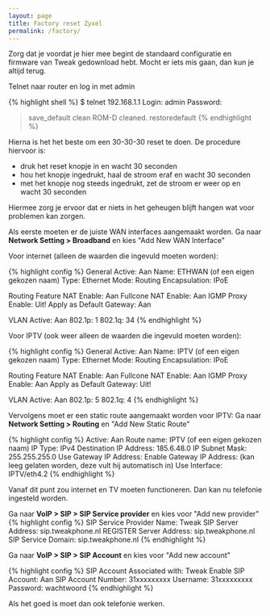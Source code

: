 ```yaml
---
layout: page
title: Factory reset Zyxel
permalink: /factory/
---
```


Zorg dat je voordat je hier mee begint de standaard configuratie en firmware van Tweak gedownload hebt. Mocht er iets mis gaan, dan kun je altijd terug.


Telnet naar router en log in met admin

{% highlight shell %}
$ telnet 192.168.1.1
Login: admin
Password:
> save_default clean
ROM-D cleaned.
> restoredefault
{% endhighlight %}

Hierna is het het beste om een 30-30-30 reset te doen. De procedure hiervoor is:

* druk het reset knopje in en wacht 30 seconden
* hou het knopje ingedrukt, haal de stroom eraf en wacht 30 seconden
* met het knopje nog steeds ingedrukt, zet de stroom er weer op en wacht 30 seconden

Hiermee zorg je ervoor dat er niets in het geheugen blijft hangen wat voor problemen kan zorgen.

Als eerste moeten er de juiste WAN interfaces aangemaakt worden.
Ga naar **Network Setting > Broadband** en kies "Add New WAN Interface"

Voor internet (alleen de waarden die ingevuld moeten worden):

{% highlight config %}
General
Active: 	Aan
Name:		ETHWAN (of een eigen gekozen naam)
Type:		Ethernet
Mode:		Routing
Encapsulation:	IPoE

Routing Feature
NAT Enable:			Aan
Fullcone NAT Enable:		Aan
IGMP Proxy Enable:		Uit!
Apply as Default Gateway:	Aan

VLAN
Active:	Aan
802.1p:	1
802.1q: 34
{% endhighlight %}

Voor IPTV (ook weer alleen de waarden die ingevuld moeten worden):

{% highlight config %}
General
Active:		Aan
Name: 		IPTV (of een eigen gekozen naam)
Type: 		Ethernet
Mode: 		Routing
Encapsulation: 	IPoE

Routing Feature
NAT Enable:			Aan
Fullcone NAT Enable:		Aan
IGMP Proxy Enable:		Aan
Apply as Default Gateway:	Uit!

VLAN
Active: Aan
802.1p:	5
802.1q: 4
{% endhighlight %}

Vervolgens moet er een static route aangemaakt worden voor IPTV:
Ga naar **Network Setting > Routing** en "Add New Static Route"

{% highlight config %}
Active:			Aan
Route name:		IPTV (of een eigen gekozen naam)
IP Type: 		IPv4
Destination IP Address:	185.6.48.0
IP Subnet Mask: 	255.255.255.0
Use Gateway IP Address:	Enable
Gateway IP Address: 	(kan leeg gelaten worden, deze vult hij automatisch in)
Use Interface: 		IPTV/eth4.2
{% endhighlight %}

Vanaf dit punt zou internet en TV moeten functioneren. Dan kan nu telefonie ingesteld worden.

Ga naar **VoIP > SIP > SIP Service provider** en kies voor "Add new provider"
{% highlight config %}
SIP Service Provider Name: 	Tweak
SIP Server Address:		sip.tweakphone.nl
REGISTER Server Address: 	sip.tweakphone.nl
SIP Service Domain: 		sip.tweakphone.nl
{% endhighlight %}


Ga naar **VoIP > SIP > SIP Account** en kies voor "Add new account"

{% highlight config %}
SIP Account Associated with:	Tweak
Enable SIP Account:		Aan
SIP Account Number:		31xxxxxxxxx
Username:			31xxxxxxxxx
Password:			wachtwoord
{% endhighlight %}

Als het goed is moet dan ook telefonie werken.

